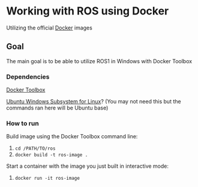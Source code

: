 # Working with ROS using Docker

Utilizing the official [Docker](https://hub.docker.com/_/ros) images

## Goal

The main goal is to be able to utilize ROS1 in Windows with Docker Toolbox

### Dependencies

[Docker Toolbox](https://docs.docker.com/toolbox/toolbox_install_windows/)

[Ubuntu Windows Subsystem for Linux](https://docs.microsoft.com/en-us/windows/wsl/install-win10)? (You may not need this but the commands ran here will be Ubuntu base)

### How to run

Build image using the Docker Toolbox command line: 
1. `cd /PATH/TO/ros`
2. `docker build -t ros-image .`

Start a container with the image you just built in interactive mode:
1. `docker run -it ros-image`
